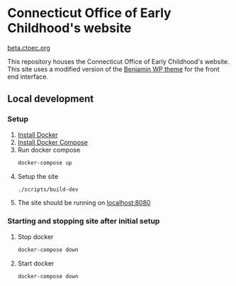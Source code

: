 # Connecticut Office of Early Childhood's website

[beta.ctoec.org](https://beta.ctoec.org/learn-more/)

This repository houses the Connecticut Office of Early Childhood's website. This site uses a modified version of the [Benjamin WP theme](https://github.com/matthewcrist/benjamin) for the front end interface.

## Local development
### Setup 
1. [Install Docker](https://docs.docker.com/install/) 
1. [Install Docker Compose](https://docs.docker.com/compose/install/)
1. Run docker compose
    ```bash
    docker-compose up
    ```
1. Setup the site
    ```bash
    ./scripts/build-dev
    ```
1. The site should be running on [localhost:8080](http://localhost:8080)

### Starting and stopping site after initial setup
1. Stop docker
    ```bash
    docker-compose down
    ```
1. Start docker
    ```bash
    docker-compose down
    ```